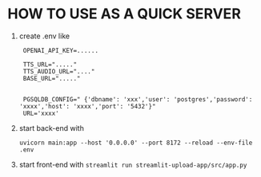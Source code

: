 # HOW TO USE AS A QUICK SERVER 

1. create .env like 
   ```
    OPENAI_API_KEY=......

    TTS_URL="....."
    TTS_AUDIO_URL="...."
    BASE_URL="....."


    PGSQLDB_CONFIG=" {'dbname': 'xxx','user': 'postgres','password': 'xxxx','host': 'xxxx','port': '5432'}"
    URL='xxxx'
   ```
2. start back-end with

    ``` uvicorn main:app --host '0.0.0.0' --port 8172 --reload --env-file .env                                                                            ```

3. start front-end with
    ```streamlit run streamlit-upload-app/src/app.py```